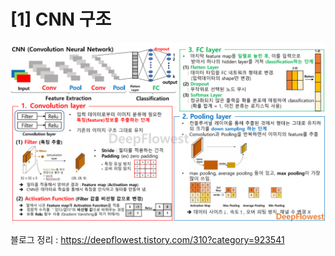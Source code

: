 # [1] CNN 구조



<img src='img/[1] cnn.png'>






블로그 정리 : https://deepflowest.tistory.com/310?category=923541
